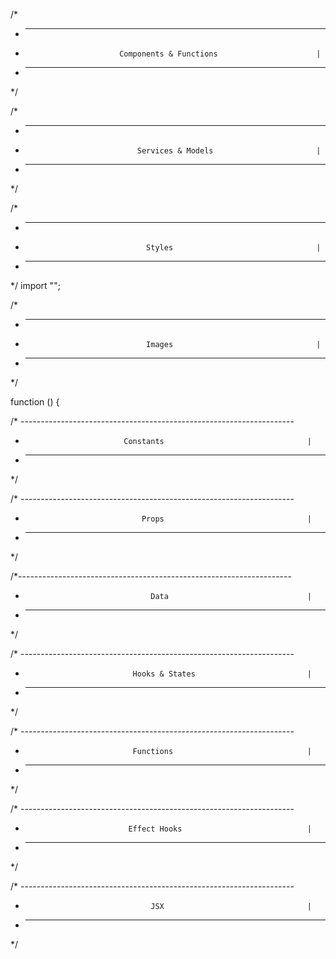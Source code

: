 

/*
 * ----------------------------------------------------------------------
 *                          Components & Functions                      |
 * ----------------------------------------------------------------------
 */



/*
* ----------------------------------------------------------------------
*                              Services & Models                       |
* ----------------------------------------------------------------------
*/



/*
 * ----------------------------------------------------------------------
 *                                Styles                                |
 * ----------------------------------------------------------------------
 */
import "";

/*
 * ----------------------------------------------------------------------
 *                                Images                                |
 * ----------------------------------------------------------------------
 */

function () {

  /* --------------------------------------------------------------------
   *                           Constants                                |
   * --------------------------------------------------------------------
   */

  /* --------------------------------------------------------------------
   *                               Props                                |
   * --------------------------------------------------------------------
   */

  /*--------------------------------------------------------------------
  *                                 Data                               |
  * --------------------------------------------------------------------
  */


  /* --------------------------------------------------------------------
   *                             Hooks & States                         |
   * --------------------------------------------------------------------
   */

  /* --------------------------------------------------------------------
   *                             Functions                              |
   * --------------------------------------------------------------------
   */

    
  
  /* --------------------------------------------------------------------
   *                            Effect Hooks                            |
   * --------------------------------------------------------------------
   */

  /* --------------------------------------------------------------------
   *                                 JSX                                |
   * --------------------------------------------------------------------
   */
